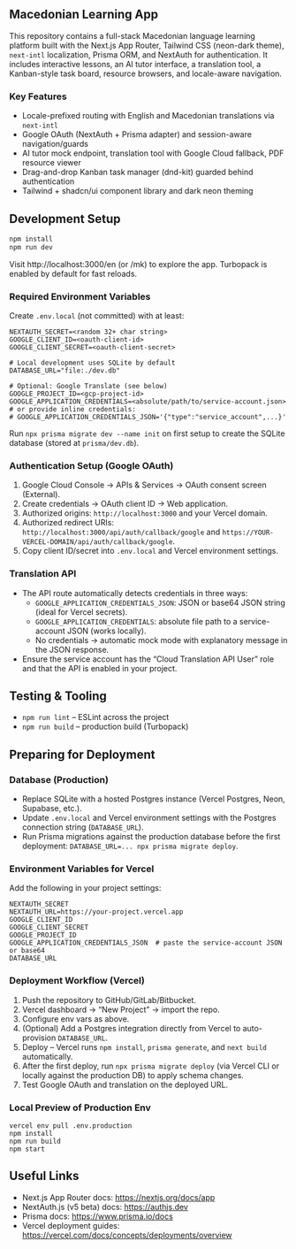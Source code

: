 ## Macedonian Learning App

This repository contains a full-stack Macedonian language learning platform built with the Next.js App Router, Tailwind CSS (neon-dark theme), `next-intl` localization, Prisma ORM, and NextAuth for authentication. It includes interactive lessons, an AI tutor interface, a translation tool, a Kanban-style task board, resource browsers, and locale-aware navigation.

### Key Features
- Locale-prefixed routing with English and Macedonian translations via `next-intl`
- Google OAuth (NextAuth + Prisma adapter) and session-aware navigation/guards
- AI tutor mock endpoint, translation tool with Google Cloud fallback, PDF resource viewer
- Drag-and-drop Kanban task manager (dnd-kit) guarded behind authentication
- Tailwind + shadcn/ui component library and dark neon theming

## Development Setup

```bash
npm install
npm run dev
```

Visit http://localhost:3000/en (or /mk) to explore the app. Turbopack is enabled by default for fast reloads.

### Required Environment Variables

Create `.env.local` (not committed) with at least:

```
NEXTAUTH_SECRET=<random 32+ char string>
GOOGLE_CLIENT_ID=<oauth-client-id>
GOOGLE_CLIENT_SECRET=<oauth-client-secret>

# Local development uses SQLite by default
DATABASE_URL="file:./dev.db"

# Optional: Google Translate (see below)
GOOGLE_PROJECT_ID=<gcp-project-id>
GOOGLE_APPLICATION_CREDENTIALS=<absolute/path/to/service-account.json>
# or provide inline credentials:
# GOOGLE_APPLICATION_CREDENTIALS_JSON='{"type":"service_account",...}'
```

Run `npx prisma migrate dev --name init` on first setup to create the SQLite database (stored at `prisma/dev.db`).

### Authentication Setup (Google OAuth)
1. Google Cloud Console → APIs & Services → OAuth consent screen (External).
2. Create credentials → OAuth client ID → Web application.
3. Authorized origins: `http://localhost:3000` and your Vercel domain.
4. Authorized redirect URIs: `http://localhost:3000/api/auth/callback/google` and `https://YOUR-VERCEL-DOMAIN/api/auth/callback/google`.
5. Copy client ID/secret into `.env.local` and Vercel environment settings.

### Translation API
- The API route automatically detects credentials in three ways:
	- `GOOGLE_APPLICATION_CREDENTIALS_JSON`: JSON or base64 JSON string (ideal for Vercel secrets).
	- `GOOGLE_APPLICATION_CREDENTIALS`: absolute file path to a service-account JSON (works locally).
	- No credentials → automatic mock mode with explanatory message in the JSON response.
- Ensure the service account has the “Cloud Translation API User” role and that the API is enabled in your project.

## Testing & Tooling

- `npm run lint` – ESLint across the project
- `npm run build` – production build (Turbopack)

## Preparing for Deployment

### Database (Production)
- Replace SQLite with a hosted Postgres instance (Vercel Postgres, Neon, Supabase, etc.).
- Update `.env.local` and Vercel environment settings with the Postgres connection string (`DATABASE_URL`).
- Run Prisma migrations against the production database before the first deployment: `DATABASE_URL=... npx prisma migrate deploy`.

### Environment Variables for Vercel
Add the following in your project settings:

```
NEXTAUTH_SECRET
NEXTAUTH_URL=https://your-project.vercel.app
GOOGLE_CLIENT_ID
GOOGLE_CLIENT_SECRET
GOOGLE_PROJECT_ID
GOOGLE_APPLICATION_CREDENTIALS_JSON  # paste the service-account JSON or base64
DATABASE_URL
```

### Deployment Workflow (Vercel)
1. Push the repository to GitHub/GitLab/Bitbucket.
2. Vercel dashboard → “New Project” → import the repo.
3. Configure env vars as above.
4. (Optional) Add a Postgres integration directly from Vercel to auto-provision `DATABASE_URL`.
5. Deploy – Vercel runs `npm install`, `prisma generate`, and `next build` automatically.
6. After the first deploy, run `npx prisma migrate deploy` (via Vercel CLI or locally against the production DB) to apply schema changes.
7. Test Google OAuth and translation on the deployed URL.

### Local Preview of Production Env

```
vercel env pull .env.production
npm install
npm run build
npm start
```

## Useful Links
- Next.js App Router docs: https://nextjs.org/docs/app
- NextAuth.js (v5 beta) docs: https://authjs.dev
- Prisma docs: https://www.prisma.io/docs
- Vercel deployment guides: https://vercel.com/docs/concepts/deployments/overview
